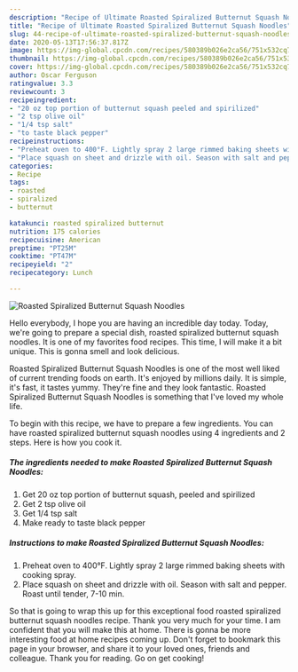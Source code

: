 ```yaml
---
description: "Recipe of Ultimate Roasted Spiralized Butternut Squash Noodles"
title: "Recipe of Ultimate Roasted Spiralized Butternut Squash Noodles"
slug: 44-recipe-of-ultimate-roasted-spiralized-butternut-squash-noodles
date: 2020-05-13T17:56:37.817Z
image: https://img-global.cpcdn.com/recipes/580389b026e2ca56/751x532cq70/roasted-spiralized-butternut-squash-noodles-recipe-main-photo.jpg
thumbnail: https://img-global.cpcdn.com/recipes/580389b026e2ca56/751x532cq70/roasted-spiralized-butternut-squash-noodles-recipe-main-photo.jpg
cover: https://img-global.cpcdn.com/recipes/580389b026e2ca56/751x532cq70/roasted-spiralized-butternut-squash-noodles-recipe-main-photo.jpg
author: Oscar Ferguson
ratingvalue: 3.3
reviewcount: 3
recipeingredient:
- "20 oz top portion of butternut squash peeled and spirilized"
- "2 tsp olive oil"
- "1/4 tsp salt"
- "to taste black pepper"
recipeinstructions:
- "Preheat oven to 400°F. Lightly spray 2 large rimmed baking sheets with cooking spray."
- "Place squash on sheet and drizzle with oil. Season with salt and pepper. Roast until tender, 7-10 min."
categories:
- Recipe
tags:
- roasted
- spiralized
- butternut

katakunci: roasted spiralized butternut 
nutrition: 175 calories
recipecuisine: American
preptime: "PT25M"
cooktime: "PT47M"
recipeyield: "2"
recipecategory: Lunch

---
```



![Roasted Spiralized Butternut Squash Noodles](https://img-global.cpcdn.com/recipes/580389b026e2ca56/751x532cq70/roasted-spiralized-butternut-squash-noodles-recipe-main-photo.jpg)

Hello everybody, I hope you are having an incredible day today. Today, we're going to prepare a special dish, roasted spiralized butternut squash noodles. It is one of my favorites food recipes. This time, I will make it a bit unique. This is gonna smell and look delicious.

Roasted Spiralized Butternut Squash Noodles is one of the most well liked of current trending foods on earth. It's enjoyed by millions daily. It is simple, it's fast, it tastes yummy. They're fine and they look fantastic. Roasted Spiralized Butternut Squash Noodles is something that I've loved my whole life.




To begin with this recipe, we have to prepare a few ingredients. You can have roasted spiralized butternut squash noodles using 4 ingredients and 2 steps. Here is how you cook it.

<!--inarticleads1-->

##### The ingredients needed to make Roasted Spiralized Butternut Squash Noodles:

1. Get 20 oz top portion of butternut squash, peeled and spirilized
1. Get 2 tsp olive oil
1. Get 1/4 tsp salt
1. Make ready to taste black pepper




<!--inarticleads2-->

##### Instructions to make Roasted Spiralized Butternut Squash Noodles:

1. Preheat oven to 400°F. Lightly spray 2 large rimmed baking sheets with cooking spray.
1. Place squash on sheet and drizzle with oil. Season with salt and pepper. Roast until tender, 7-10 min.




So that is going to wrap this up for this exceptional food roasted spiralized butternut squash noodles recipe. Thank you very much for your time. I am confident that you will make this at home. There is gonna be more interesting food at home recipes coming up. Don't forget to bookmark this page in your browser, and share it to your loved ones, friends and colleague. Thank you for reading. Go on get cooking!
